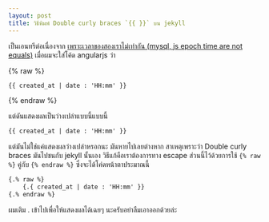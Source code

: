 ```yaml
---
layout: post
title: วิธีพิมพ์ Double curly braces `{{ }}` บน jekyll
---
```


เป็นเอนทรีต่อเนื่องจาก [เพราะเวลาของสองเราไม่เท่ากัน (mysql, js epoch time are not equals)](https://titipat.github.io/2016/04/26/two-time-not-equals.html) เมื่อผมจะใส่โค้ด angularjs ว่า

{% raw %}
```html
{{ created_at | date : 'HH:mm' }}
```
{% endraw %}

แต่ดันแสดงผลเป็นว่างเปล่าแบบนี้แบบนี้

```html
{{ created_at | date : 'HH:mm' }}
```

แต่มันไม่ใช่แค่แสดงผลว่างเปล่าหรอกนะ มันหายไปเลยต่างหาก สาเหตุเพราะว่า Double curly braces มันไปชนกับ jekyll นั้นเอง วิธีแก้คือเราต้องการทาง escape ส่วนนี้ไว้ด้วยการใช้ `{% raw %}` คู่กับ `{% endraw %}` ซึ่งจะได้โค่ดหน้าตาประมาณนี้

```html
{.% raw %}
    {.{ created_at | date : 'HH:mm' }}
{.% endraw %}
```

ผมเติม . เข้าไปเพื่อให้แสดงผลได้เฉยๆ นะครับอย่าลืมเอาออกด้วยล่ะ
